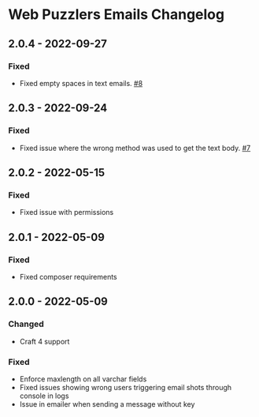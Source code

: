# Web Puzzlers Emails Changelog

## 2.0.4 - 2022-09-27

### Fixed
- Fixed empty spaces in text emails. [#8](https://github.com/ryssbowh/craft-emails/issues/8)

## 2.0.3 - 2022-09-24

### Fixed
- Fixed issue where the wrong method was used to get the text body. [#7](https://github.com/ryssbowh/craft-emails/issues/7)

## 2.0.2 - 2022-05-15

### Fixed
- Fixed issue with permissions

## 2.0.1 - 2022-05-09

### Fixed
- Fixed composer requirements

## 2.0.0 - 2022-05-09

### Changed
- Craft 4 support

### Fixed
- Enforce maxlength on all varchar fields
- Fixed issues showing wrong users triggering email shots through console in logs
- Issue in emailer when sending a message without key